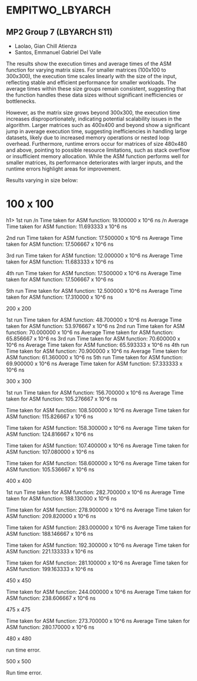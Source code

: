 # EMPITWO_LBYARCH

## MP2 Group 7 (LBYARCH S11)
- Laolao, Gian Chill Atienza
- Santos, Emmanuel Gabriel Del Valle

The results show the execution times and average times of the ASM function for varying matrix sizes. For smaller matrices (100x100 to 300x300), the execution time scales linearly with the size of the input, reflecting stable and efficient performance for smaller workloads. The average times within these size groups remain consistent, suggesting that the function handles these data sizes without significant inefficiencies or bottlenecks.

However, as the matrix size grows beyond 300x300, the execution time increases disproportionately, indicating potential scalability issues in the algorithm. Larger matrices such as 400x400 and beyond show a significant jump in average execution time, suggesting inefficiencies in handling large datasets, likely due to increased memory operations or nested loop overhead. Furthermore, runtime errors occur for matrices of size 480x480 and above, pointing to possible resource limitations, such as stack overflow or insufficient memory allocation. While the ASM function performs well for smaller matrices, its performance deteriorates with larger inputs, and the runtime errors highlight areas for improvement.


Results varying in size below:

<h1><b>100 x 100</b></h1>h1>
1st run /n
Time taken for ASM function: 19.100000 x 10^6 ns /n
Average Time taken for ASM function: 11.693333 x 10^6 ns

2nd run
Time taken for ASM function: 17.500000 x 10^6 ns
Average Time taken for ASM function: 17.506667 x 10^6 ns

3rd run
Time taken for ASM function: 12.000000 x 10^6 ns
Average Time taken for ASM function: 11.683333 x 10^6 ns

4th run
Time taken for ASM function: 17.500000 x 10^6 ns
Average Time taken for ASM function: 17.506667 x 10^6 ns

5th run
Time taken for ASM function: 12.500000 x 10^6 ns
Average Time taken for ASM function: 17.310000 x 10^6 ns


200 x 200

1st run
Time taken for ASM function: 48.700000 x 10^6 ns
Average Time taken for ASM function: 53.976667 x 10^6 ns
2nd run
Time taken for ASM function: 70.000000 x 10^6 ns
Average Time taken for ASM function: 65.856667 x 10^6 ns
3rd run
Time taken for ASM function: 70.600000 x 10^6 ns
Average Time taken for ASM function: 65.593333 x 10^6 ns
4th run
Time taken for ASM function: 70.900000 x 10^6 ns
Average Time taken for ASM function: 61.360000 x 10^6 ns
5th run
Time taken for ASM function: 69.900000 x 10^6 ns
Average Time taken for ASM function: 57.333333 x 10^6 ns


300 x 300

1st run
Time taken for ASM function: 156.700000 x 10^6 ns
Average Time taken for ASM function: 105.276667 x 10^6 ns

Time taken for ASM function: 108.500000 x 10^6 ns
Average Time taken for ASM function: 115.826667 x 10^6 ns

Time taken for ASM function: 158.300000 x 10^6 ns
Average Time taken for ASM function: 124.816667 x 10^6 ns

Time taken for ASM function: 107.400000 x 10^6 ns
Average Time taken for ASM function: 107.080000 x 10^6 ns

Time taken for ASM function: 158.600000 x 10^6 ns
Average Time taken for ASM function: 105.536667 x 10^6 ns


400 x 400

1st run
Time taken for ASM function: 282.700000 x 10^6 ns
Average Time taken for ASM function: 188.130000 x 10^6 ns

Time taken for ASM function: 278.900000 x 10^6 ns
Average Time taken for ASM function: 209.820000 x 10^6 ns

Time taken for ASM function: 283.000000 x 10^6 ns
Average Time taken for ASM function: 188.146667 x 10^6 ns

Time taken for ASM function: 192.300000 x 10^6 ns
Average Time taken for ASM function: 221.133333 x 10^6 ns

Time taken for ASM function: 281.100000 x 10^6 ns
Average Time taken for ASM function: 199.163333 x 10^6 ns


450 x 450

Time taken for ASM function: 244.000000 x 10^6 ns
Average Time taken for ASM function: 238.606667 x 10^6 ns


475 x 475

Time taken for ASM function: 273.700000 x 10^6 ns
Average Time taken for ASM function: 280.170000 x 10^6 ns


480 x 480

run time error.


500 x 500

Run time error.
